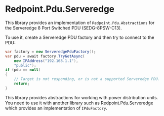 # Redpoint.Pdu.Serveredge

This library provides an implementation of `Redpoint.Pdu.Abstractions` for the Serveredge 8 Port Switched PDU (SEDG-8PSW-C13).

To use it, create a Serveredge PDU factory and then try to connect to the PDU:

```csharp
var factory = new ServeredgePduFactory();
var pdu = await factory.TryGetAsync(
	new IPAddress("192.168.1.1"),
	"public");
if (pdu == null)
{
	// Target is not responding, or is not a supported Serveredge PDU.
	return;
}
```



This library provides abstractions for working with power distribution units. You need to use it with another library such as Redpoint.Pdu.Serveredge which provides an implementation of `IPduFactory`.